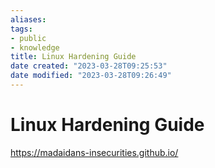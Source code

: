 ```yaml
---
aliases: 
tags: 
- public
- knowledge
title: Linux Hardening Guide
date created: "2023-03-28T09:25:53"
date modified: "2023-03-28T09:26:49"
---
```


# Linux Hardening Guide
https://madaidans-insecurities.github.io/
